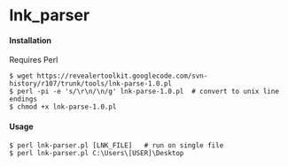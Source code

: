 lnk_parser
==========

#### Installation

Requires Perl

	$ wget https://revealertoolkit.googlecode.com/svn-history/r107/trunk/tools/lnk-parse-1.0.pl
	$ perl -pi -e 's/\r\n/\n/g' lnk-parse-1.0.pl  # convert to unix line endings
	$ chmod +x lnk-parse-1.0.pl 

#### Usage

	$ perl lnk-parser.pl [LNK_FILE]   # run on single file
	$ perl lnk-parser.pl C:\Users\[USER]\Desktop


